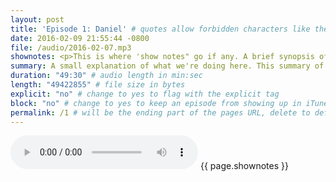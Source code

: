 ```yaml
---
layout: post
title: 'Episode 1: Daniel' # quotes allow forbidden characters like the colon
date: 2016-02-09 21:55:44 -0800
file: /audio/2016-02-07.mp3
shownotes: <p>This is where 'show notes" go if any. A brief synopsis of the 'episode' is already in the summary (visable in iTunes or other app) so here would be more extended writing. Totally optional.</p> # <p>It is important that they are written in HTML without manual line breaks in the text. If you need link breaks or paragraphs, use the correct tags as you see here.</p>
summary: A small explanation of what we're doing here. This summary of the podcast is written each week.
duration: "49:30" # audio length in min:sec
length: "49422855" # file size in bytes
explicit: "no" # change to yes to flag with the explicit tag
block: "no" # change to yes to keep an episode from showing up in iTunes
permalink: /1 # will be the ending part of the pages URL, delete to default to the title
---
```


<audio preload="auto" controls>
<source src="{{site.url}}{{ page.file }}">
Your browser does not support the audio element.
</audio>
{{ page.shownotes }}
